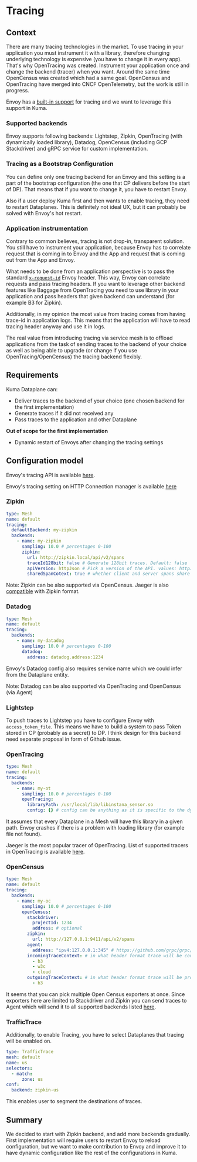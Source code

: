 # Tracing

## Context

There are many tracing technologies in the market. To use tracing in your application you must instrument it with a library, therefore changing underlying technology is expensive (you have to change it in every app).
That's why OpenTracing was created. Instrument your application once and change the backend (tracer) when you want. Around the same time OpenCensus was created which had a same goal.
OpenCensus and OpenTracing have merged into CNCF OpenTelemetry, but the work is still in progress.

Envoy has a [built-in support](https://www.envoyproxy.io/docs/envoy/latest/intro/arch_overview/observability/tracing) for tracing and we want to leverage this support in Kuma.

### Supported backends

Envoy supports following backends: Lightstep, Zipkin,  OpenTracing (with dynamically loaded library), Datadog, OpenCensus (including GCP Stackdriver) and gRPC service for custom implementation.

### Tracing as a Bootstrap Configuration

You can define only one tracing backend for an Envoy and this setting is a part of the bootstrap configuration (the one that CP delivers before the start of DP).
That means that if you want to change it, you have to restart Envoy.

Also if a user deploy Kuma first and then wants to enable tracing, they need to restart Dataplanes.
This is definitely not ideal UX, but it can probably be solved with Envoy's hot restart.

### Application instrumentation

Contrary to common believes, tracing is not drop-in, transparent solution. You still have to instrument your application,
because Envoy has to correlate request that is coming in to Envoy and the App and request that is coming out from the App and Envoy.

What needs to be done from an application perspective is to pass the standard [`x-request-id`](https://www.envoyproxy.io/docs/envoy/latest/configuration/http/http_conn_man/headers#x-request-id) Envoy header. This way, Envoy can correlate requests and pass tracing headers.
If you want to leverage other backend features like Baggage from OpenTracing you need to use library in your application and pass headers that given backend can understand (for example B3 for Zipkin).  

Additionally, in my opinion the most value from tracing comes from having trace-id in application logs. This means that the application will have to read tracing header anyway and use it in logs. 

The real value from introducing tracing via service mesh is to offload applications from the task of sending traces to the backend of your choice as well as being able to upgrade (or change if you use OpenTracing/OpenCensus) the tracing backend flexibly.

## Requirements

Kuma Dataplane can:
* Deliver traces to the backend of your choice (one chosen backend for the first implementation)
* Generate traces if it did not received any
* Pass traces to the application and other Dataplane

**Out of scope for the first implementation**

* Dynamic restart of Envoys after changing the tracing settings

## Configuration model

Envoy's tracing API is available [here](https://www.envoyproxy.io/docs/envoy/latest/api-v2/config/trace/v2/trace.proto).

Envoy's tracing setting on HTTP Connection manager is available [here](https://www.envoyproxy.io/docs/envoy/latest/api-v2/config/filter/network/http_connection_manager/v2/http_connection_manager.proto#config-filter-network-http-connection-manager-v2-httpconnectionmanager-tracing)

### Zipkin

```yaml
type: Mesh
name: default
tracing:
  defaultBackend: my-zipkin
  backends:
    - name: my-zipkin
      sampling: 10.0 # percentages 0-100
      zipkin:
        url: http://zipkin.local/api/v2/spans
        traceId128bit: false # Generate 128bit traces. Default: false
        apiVersion: httpJson # Pick a version of the API. values: httpJson, httpProto. Default: httpJson
        sharedSpanCotext: true # whether client and server spans share the same span context. Default: true
```

Note: Zipkin can be also supported via OpenCensus. Jaeger is also [compatible](https://www.jaegertracing.io/docs/1.13/features/#backwards-compatibility-with-zipkin) with Zipkin format.

### Datadog

```yaml
type: Mesh
name: default
tracing:
  backends:
    - name: my-datadog
      sampling: 10.0 # percentages 0-100
      datadog:
        address: datadog.address:1234
```

Envoy's Datadog config also requires service name which we could infer from the Dataplane entity.

Note: Datadog can be also supported via OpenTracing and OpenCensus (via Agent)

### Lightstep

To push traces to Lightstep you have to configure Envoy with `access_token_file`.
This means we have to build a system to pass Token stored in CP (probably as a secret) to DP.
I think design for this backend need separate proposal in form of Github issue.

### OpenTracing

```yaml
type: Mesh
name: default
tracing:
  backends:
    - name: my-ot
      sampling: 10.0 # percentages 0-100
      openTracing:
        libraryPath: /usr/local/lib/libinstana_sensor.so
        config: {} # config can be anything as it is specific to the dynamic library 
```

It assumes that every Dataplane in a Mesh will have this library in a given path.
Envoy crashes if there is a problem with loading library (for example file not found).

Jaeger is the most popular tracer of OpenTracing. List of supported tracers in OpenTracing is available [here](https://opentracing.io/docs/supported-tracers/). 

### OpenCensus

```yaml
type: Mesh
name: default
tracing:
  backends:
    - name: my-oc
      sampling: 10.0 # percentages 0-100
      openCensus:
        stackdriver:
          projectId: 1234
          address: # optional
        zipkin:
          url: http://127.0.0.1:9411/api/v2/spans
        agent:
          address: "ipv4:127.0.0.1:345" # https://github.com/grpc/grpc/blob/master/doc/naming.md
        incomingTraceContext: # in what header format trace will be consumed. Default all, Envoy looks for all of them.
          - b3
          - w3c
          - cloud
        outgoingTraceContext: # in what header format trace will be produced (default: b3)
          - b3
```

It seems that you can pick multiple Open Census exporters at once.
Since exporters here are limited to Stackdriver and Zipkin you can send traces to Agent which will send it to all supported backends listed [here](https://opencensus.io/exporters/supported-exporters/go/ocagent/).

### TrafficTrace

Additionally, to enable Tracing, you have to select Dataplanes that tracing will be enabled on.  

```yaml
type: TrafficTrace
mesh: default
name: us
selectors:
  - match:
      zone: us
conf:
  backend: zipkin-us
```

This enables user to segment the destinations of traces.

## Summary

We decided to start with Zipkin backend, and add more backends gradually.
First implementation will require users to restart Envoy to reload configuration, but we want to make contribution
to Envoy and improve it to have dynamic configuration like the rest of the configurations in Kuma.